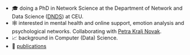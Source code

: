 - 🎓 doing a PhD in Network Science at the Department of Network and Data Science ([DNDS](https://networkdatascience.ceu.edu/)) at CEU.
- 🕸️ interested in mental health and online support, emotion analysis and psychological networks. Collaborating with [Petra Kralj Novak](https://scholar.google.com/citations?user=P5_RcIQAAAAJ&hl=en).
- 📈 background in Computer (Data) Science.
- 📗 [publications](https://scholar.google.com/citations?user=CVysrE0AAAAJ&hl=en)
